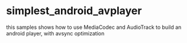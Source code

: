 # simplest_android_avplayer
this samples shows how to use MediaCodec and AudioTrack to build an android player, with avsync optimization
